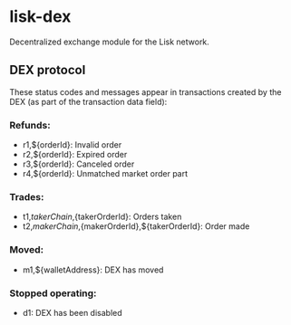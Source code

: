 # lisk-dex
Decentralized exchange module for the Lisk network.

## DEX protocol

These status codes and messages appear in transactions created by the DEX (as part of the transaction data field):

### Refunds:

- r1,${orderId}: Invalid order
- r2,${orderId}: Expired order
- r3,${orderId}: Canceled order
- r4,${orderId}: Unmatched market order part

### Trades:

- t1,${takerChain},${takerOrderId}: Orders taken
- t2,${makerChain},${makerOrderId},${takerOrderId}: Order made

### Moved:

- m1,${walletAddress}: DEX has moved

### Stopped operating:

- d1: DEX has been disabled
